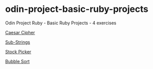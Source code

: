 # odin-project-basic-ruby-projects
Odin Project Ruby - Basic Ruby Projects - 4 exercises

[Caesar Cipher](https://theodinproject.com/courses/ruby-programming/lessons/caesar-cipher)

[Sub-Strings](https://theodinproject.com/courses/ruby-programming/lessons/sub-strings)

[Stock Picker](https://theodinproject.com/courses/ruby-programming/lessons/stock-picker)

[Bubble Sort](https://theodinproject.com/courses/ruby-programming/lessons/bubble-sort)
